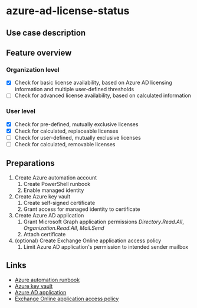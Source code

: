 # azure-ad-license-status

## Use case description

## Feature overview
### Organization level
- [x] Check for basic license availability, based on Azure AD licensing information and multiple user-defined thresholds
- [ ] Check for advanced license availability, based on calculated information
### User level
- [x] Check for pre-defined, mutually exclusive licenses
- [x] Check for calculated, replaceable licenses
- [ ] Check for user-defined, mutually exclusive licenses
- [ ] Check for calculated, removable licenses

## Preparations
1. Create Azure automation account
   1. Create PowerShell runbook
   2. Enable managed identity
2. Create Azure key vault
   1. Create self-signed certificate
   2. Grant access for managed identity to certificate
3. Create Azure AD application
   1. Grant Microsoft Graph application permissions _Directory.Read.All_, _Organization.Read.All_, _Mail.Send_
   2. Attach certificate
4. (optional) Create Exchange Online application access policy
   1. Limit Azure AD application's permission to intended sender mailbox

## Links
- [Azure automation runbook](https://docs.microsoft.com/en-us/azure/automation/quickstarts/create-account-portal)
- [Azure key vault](https://docs.microsoft.com/en-us/azure/key-vault/general/quick-create-portal)
- [Azure AD application](https://docs.microsoft.com/en-us/azure/active-directory/develop/quickstart-register-app)
- [Exchange Online application access policy](https://docs.microsoft.com/en-us/azure/key-vault/general/quick-create-portal)
